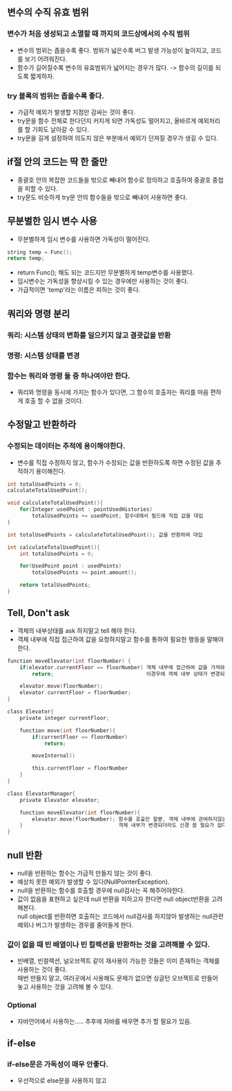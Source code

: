 변수의 수직 유효 범위
-----
### 변수가 처음 생성되고 소멸할 때 까지의 코드상에서의 수직 범위
+ 변수의 범위는 좁을수록 좋다. 범위가 넓은수록 버그 발생 가능성이 높아지고, 코드를 보기 어려워진다.
+ 함수가 길어질수록 변수의 유효범위가 넓어지는 경우가 많다. -> 함수의 길이를 되도록 짧게하자.

### try 블록의 범위는 좁을수록 좋다.
+ 가급적 예외가 발생할 지점만 감싸는 것이 좋다.
+ try문을 함수 전체로 한다던지 커지게 되면 가독성도 떨어지고, 올바르게 예외처리를 할 기회도 날아갈 수 있다.
+ try문을 길게 설정하여 의도치 않은 부분에서 예외가 던져질 경우가 생길 수 있다. 

if절 안의 코드는 딱 한 줄만
-----
+ 중괄호 안의 복잡한 코드들을 밖으로 빼내어 함수로 정의하고 호출하여 중괄호 중첩을 피할 수 있다.
+ try문도 비슷하게 try문 안의 함수들을 밖으로 빼내어 사용하면 좋다.

무분별한 임시 변수 사용
-----
+ 무분별하게 임시 변수를 사용하면 가독성이 떨어진다.
```C
string temp = Func();
return temp;
```
+ return Func(); 해도 되는 코드지만 무분별하게 temp변수를 사용했다.
+ 임시변수는 가독성을 향상시킬 수 있는 경우에만 사용하는 것이 좋다.
+ 가급적이면 'temp'라는 이름은 피하는 것이 좋다.

쿼리와 명령 분리
-----
### 쿼리: 시스템 상태의 변화를 일으키지 않고 결괏값을 반환
### 명령: 시스템 상태를 변경   
### 함수는 쿼리와 명령 둘 중 하나여야만 한다.
+ 쿼리와 명령을 동시에 가지는 함수가 있다면, 그 함수의 호출자는 쿼리를 마음 편하게 호출 할 수 없을 것이다.   

수정말고 반환하라
-----
### 수정되는 데이터는 추적에 용이해야한다.
+ 변수를 직접 수정하지 않고, 함수가 수정되는 값을 반환하도록 하면 수정된 값을 추적하기 용이해진다.
```C
int totalUsedPoints = 0;
calculateTotalUsedPoint();

void calculateTotalUsedPoint(){
    for(Integer usedPoint : pointUsedHistories)
        totalUsedPoints += usedPoint; 함수내에서 필드에 직접 값을 대입
}
```
```C
int totalUsedPoints = calculateTotalUsedPoint(); 값을 반환하여 대입

int calculateTotalUsedPoint(){
    int totalUsedPoints = 0;

    for(UsedPoint point : usedPoints)
        totalUsedPoints += point.amount();

    return totalUsedPoints;
}
```

Tell, Don't ask
-----
+ 객체의 내부상태를 ask 하지말고 tell 해야 한다.
+ 객체 내부에 직접 접근하여 값을 요청하지말고 함수를 통하여 필요한 행동을 말해야한다.
```C
function moveElevator(int floorNumber) {
    if(elevator.currentFloor == floorNumber) 객체 내부에 접근하여 값을 가져와서 비교한다.
        return;                              이경우에 객체 내부 상태가 변경되면 이부분도 변경되야 한다.

    elevator.move(floorNumber);
    elevator.currentFloor = floorNumber;
}
```
```C
class Elevator{
    private integer currentFloor;

    function move(int floorNumber){
        if(currentFloor == floorNumber)
            return;

        moveInternal()

        this.currentFloor = floorNumber
    }
}

class ElevatorManager{
    private Elevator elevator;

    function moveElevator(int floorNumber){
        elevator.move(floorNumber); 함수를 호출만 할뿐, 객체 내부에 관여하지않는다.
    }                               객체 내부가 변경되더라도 신경 쓸 필요가 없다. -> 캡슐화가 잘 되어있다.
}
```

null 반환
-----
+ null을 반환하는 함수는 가급적 만들지 않는 것이 좋다.
+ 예상치 못한 예외가 발생할 수 있다(NullPointerException).
+ null을 반환하는 함수를 호출할 경우에 null검사는 꼭 해주어야한다.
+ 값이 없음을 표현하고 싶은데 null 반환을 피하고자 한다면 null object반환을 고려해본다.   
null object를 반환하면 호출하는 코드에서 null검사를 하지않아 발생하는 null관련 예외나 버그가 발생하는 경우를 줄어들게 한다.

### 값이 없을 때 빈 배열이나 빈 컬렉션을 반환하는 것을 고려해볼 수 있다.
+ 빈배열, 빈컬렉션, 널오브젝트 같이 재사용이 가능한 것들은 이미 존재하는 객체를 사용하는 것이 좋다.   
매번 만들지 말고, 여러곳에서 사용해도 문제가 없으면 싱글턴 오브젝트로 만들어 놓고 사용하는 것을 고려해 볼 수 있다.

### Optional
+ 자바언어에서 사용하는..... 추후에 자바를 배우면 추가 할 필요가 있음.

if-else
-----
### if-else문은 가독성이 매우 안좋다.
+ 우선적으로 else문을 사용하지 않고 

